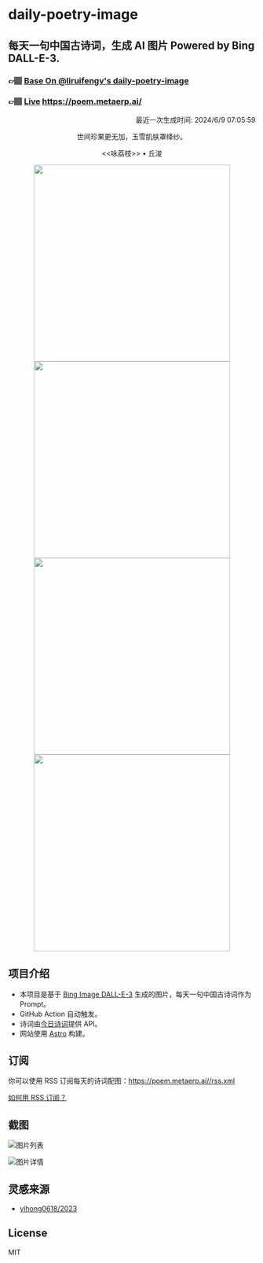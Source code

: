 
# daily-poetry-image

## 每天一句中国古诗词，生成 AI 图片 Powered by Bing DALL-E-3.

### 👉🏽 [Base On @liruifengv's daily-poetry-image](https://github.com/liruifengv/daily-poetry-image)

### 👉🏽 [Live](https://poem.metaerp.ai/) https://poem.metaerp.ai/

<p align="right">
  最近一次生成时间: 2024/6/9 07:05:59
</p>
<p align="center">
世间珍果更无加，玉雪肌肤罩绛纱。
</p>
<p align="center">
<<咏荔枝>> • 丘浚
</p>
<p align="center">
<img src="https://tse2.mm.bing.net/th/id/OIG2.haYRUNUfaNV2G4HaUGUl" height="400" width="400" />
<img src="https://tse2.mm.bing.net/th/id/OIG2.ZgPvvuN9XBubR361tosV" height="400" width="400" />
<img src="https://tse3.mm.bing.net/th/id/OIG2.zMKhZ6X_D5KnUAe.ZrKn" height="400" width="400" />
<img src="https://tse2.mm.bing.net/th/id/OIG2.vyHDL9gelu_rAsdGZF58" height="400" width="400" />
</p>

## 项目介绍

-   本项目是基于 [Bing Image DALL-E-3](https://www.bing.com/images/create) 生成的图片，每天一句中国古诗词作为 Prompt。
-   GitHub Action 自动触发。
-   诗词由[今日诗词](https://www.jinrishici.com/)提供 API。
-   网站使用 [Astro](https://astro.build) 构建。

## 订阅

你可以使用 RSS 订阅每天的诗词配图：https://poem.metaerp.ai//rss.xml

[如何用 RSS 订阅？](https://zhuanlan.zhihu.com/p/55026716)

## 截图

![图片列表](./screenshots/01.png)

![图片详情](./screenshots/02.png)

## 灵感来源

-   [yihong0618/2023](https://github.com/yihong0618/2023)

## License

MIT
